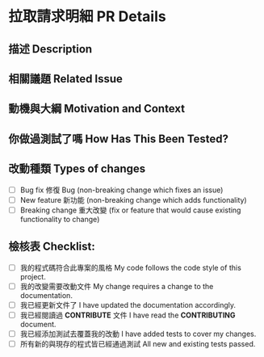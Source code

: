 # 拉取請求明細 PR Details

## 描述 Description

<!--- Describe your changes in detail -->
<!--- 描述你這次的改動 -->

## 相關議題 Related Issue

<!--- If fixing a bug, there should be an issue describing it with steps to reproduce -->
<!--- 如果你是正在修復一個 Bug 應該會有個相關的 Issue 請描述你重製程式碼的步驟 -->
<!--- Please link to the issue here: -->
<!--- 請你貼上 Issue 的連結 -->

## 動機與大綱 Motivation and Context

<!--- Why is this change required? What problem does it solve? -->
<!--- 為甚麼這個改動是必要的? 你解決了甚麼問題? -->

## 你做過測試了嗎 How Has This Been Tested?

<!--- Please describe in detail how you tested your changes. -->
<!--- 請你詳細描述你怎麼測試你的改動的 -->
<!--- Include details of your testing environment, and the tests you ran to -->
<!--- 請提供你所測試的環境以及你跑過的測試 -->
<!--- see how your change affects other areas of the code, etc. -->
<!--- 看看你的改動如果影響到其他區塊的程式碼 -->

## 改動種類 Types of changes

<!--- What types of changes does your code introduce? Put an `x` in all the boxes that apply: -->
<!--- 你的聖馬是甚麼種類的改動? 使用 X 進行確認，確保所有核取方塊打勾 -->

- [ ] Bug fix 修復 Bug (non-breaking change which fixes an issue)
- [ ] New feature 新功能 (non-breaking change which adds functionality)
- [ ] Breaking change 重大改變 (fix or feature that would cause existing functionality to change)

## 檢核表 Checklist:

<!--- Go over all the following points, and put an `x` in all the boxes that apply. -->
<!--- If you're unsure about any of these, don't hesitate to ask. We're here to help! -->

- [ ] 我的程式碼符合此專案的風格 My code follows the code style of this project.
- [ ] 我的改變需要改動文件 My change requires a change to the documentation.
- [ ] 我已經更新文件了 I have updated the documentation accordingly.
- [ ] 我已經閱讀過 **CONTRIBUTE** 文件 I have read the **CONTRIBUTING** document.
- [ ] 我已經添加測試去覆蓋我的改動 I have added tests to cover my changes.
- [ ] 所有新的與現存的程式皆已經通過測試 All new and existing tests passed.
